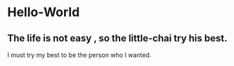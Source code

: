 # Hello-World

## The life is not easy , so the little-chai try his best.

I must try my best to be the person who I wanted.
